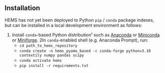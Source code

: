 ## Installation

HEMS has not yet been deployed to Python `pip` / `conda` package indexes, but can be installed in a local development environment as follows:

1. Install `conda`-based Python distribution¹ such as [Anaconda](https://www.anaconda.com/distribution/) or [Miniconda](https://docs.conda.io/en/latest/miniconda.html) or [Miniforge](https://github.com/conda-forge/miniforge).
2In `conda`-enabled shell (e.g. Anaconda Prompt), run:
    - `cd path_to_hems_repository`
    - `conda create -n hems_pyomo_based -c conda-forge python=3.10 contextily numpy pandas scipy`
    - `conda activate hems`
    - `pip install -r requirements.txt`
